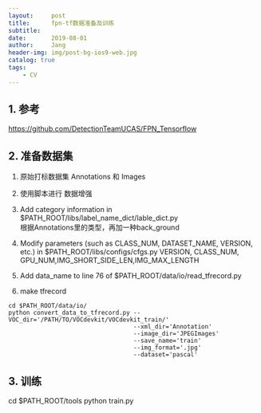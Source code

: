 ```yaml
---
layout:     post
title:      fpn-tf数据准备及训练
subtitle:   
date:       2019-08-01
author:     Jang
header-img: img/post-bg-ios9-web.jpg
catalog: true
tags:
    - CV
---
```


## 1. 参考
https://github.com/DetectionTeamUCAS/FPN_Tensorflow

## 2. 准备数据集
1. 原始打标数据集 Annotations 和 Images

2. 使用脚本进行 数据增强 

3. Add category information in $PATH_ROOT/libs/label_name_dict/lable_dict.py   
根据Annotations里的类型，再加一种back_ground

4. Modify parameters (such as CLASS_NUM, DATASET_NAME, VERSION, etc.) in $PATH_ROOT/libs/configs/cfgs.py
VERSION, CLASS_NUM, GPU_NUM,IMG_SHORT_SIDE_LEN,IMG_MAX_LENGTH

5. Add data_name to line 76 of $PATH_ROOT/data/io/read_tfrecord.py 

6. make tfrecord
```
cd $PATH_ROOT/data/io/  
python convert_data_to_tfrecord.py --VOC_dir='/PATH/TO/VOCdevkit/VOCdevkit_train/' 
                                   --xml_dir='Annotation'
                                   --image_dir='JPEGImages'
                                   --save_name='train' 
                                   --img_format='.jpg' 
                                   --dataset='pascal'
```

## 3. 训练
cd $PATH_ROOT/tools
python train.py
